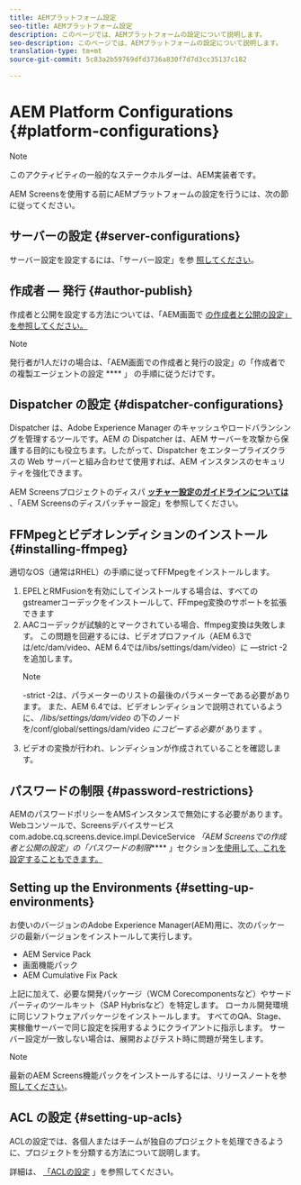 ```yaml
---
title: AEMプラットフォーム設定
seo-title: AEMプラットフォーム設定
description: このページでは、AEMプラットフォームの設定について説明します。
seo-description: このページでは、AEMプラットフォームの設定について説明します。
translation-type: tm+mt
source-git-commit: 5c83a2b59769dfd3736a830f7d7d3cc35137c182

---
```


# AEM Platform Configurations  {#platform-configurations}

>[!NOTE]
>
>このアクティビティの一般的なステークホルダーは、AEM実装者です。

AEM Screensを使用する前にAEMプラットフォームの設定を行うには、次の節に従ってください。

## サーバーの設定 {#server-configurations}

サーバー設定を設定するには、「サーバー設定」を参 [照してください](https://helpx.adobe.com/experience-manager/6-5/screens/using/configuring-screens-introduction.html#ServerConfiguration)。

## 作成者 — 発行 {#author-publish}

作成者と公開を設定する方法については、「AEM画面で [の作成者と公開の設定」を参照してください。](https://helpx.adobe.com/experience-manager/6-5/screens/using/author-and-publish.html)

>[!NOTE]
>
> 発行者が1人だけの場合は、「AEM画面での作成者と発行の設定」の「作成者での複製エージェントの設定 **** 」 [](https://helpx.adobe.com/experience-manager/6-5/screens/using/author-and-publish.html) の手順に従うだけです。

## Dispatcher の設定 {#dispatcher-configurations}

Dispatcher は、Adobe Experience Manager のキャッシュやロードバランシングを管理するツールです。AEM の Dispatcher は、AEM サーバーを攻撃から保護する目的にも役立ちます。したがって、Dispatcher をエンタープライズクラスの Web サーバーと組み合わせて使用すれば、AEM インスタンスのセキュリティを強化できます。

AEM Screensプロジェクトのディスパ **[ッチャー設定のガイドラインについては](https://helpx.adobe.com/experience-manager/6-5/screens/using/dispatcher-configurations-aem-screens.html)** 、「AEM Screensのディスパッチャー設定」を参照してください。

## FFMpegとビデオレンディションのインストール {#installing-ffmpeg}

適切なOS（通常はRHEL）の手順に従ってFFMpegをインストールします。

1. EPELとRMFusionを有効にしてインストールする場合は、すべてのgstreamerコーデックをインストールして、FFmpeg変換のサポートを拡張できます
1. AACコーデックが試験的とマークされている場合、ffmpeg変換は失敗します。 この問題を回避するには、ビデオプロファイル（AEM 6.3では/etc/dam/video、AEM 6.4では/libs/settings/dam/video）に —strict -2を追加します。
   >[!NOTE]
   >
   > -strict -2は、パラメーターのリストの最後のパラメーターである必要があります。 また、AEM 6.4では、ビデオレンディションで説明されているように、 */libs/settings/dam/video* の下のノードを/conf/global/settings/dam/video *にコピーする必要が* あります [](https://helpx.adobe.com/experience-manager/6-5/screens/using/generating-renditions.html)。
1. ビデオの変換が行われ、レンディションが作成されていることを確認します。

## パスワードの制限 {#password-restrictions}

AEMのパスワードポリシーをAMSインスタンスで無効にする必要があります。 Webコンソールで、Screensデバイスサービスcom.adobe.cq.screens.device.impl.DeviceService *「AEM Screensでの作成者と公開の設定」の「パスワードの制限***** 」セクション[を使用して、これを設定することもできます。](https://helpx.adobe.com/experience-manager/6-5/screens/using/author-and-publish.html)

## Setting up the Environments {#setting-up-environments}

お使いのバージョンのAdobe Experience Manager(AEM)用に、次のパッケージの最新バージョンをインストールして実行します。

* AEM Service Pack
* 画面機能パック
* AEM Cumulative Fix Pack

上記に加えて、必要な開発パッケージ（WCM Corecomponentsなど）やサードパーティのツールキット（SAP Hybrisなど）を特定します。
ローカル開発環境に同じソフトウェアパッケージをインストールします。 すべてのQA、Stage、実稼働サーバーで同じ設定を採用するようにクライアントに指示します。 サーバー設定が一致しない場合は、展開およびテスト時に問題が発生します。

>[!NOTE]
> 最新のAEM Screens機能パックをインストールするには、リリースノートを参 [照してください](https://helpx.adobe.com/experience-manager/6-5/screens/user-guide.html?topic=/experience-manager/6-5/screens/morehelp/release-notes.ug.js)。

## ACL の設定 {#setting-up-acls}

ACLの設定では、各個人またはチームが独自のプロジェクトを処理できるように、プロジェクトを分類する方法について説明します。

詳細は、 [「ACLの設定](https://helpx.adobe.com/experience-manager/6-5/screens/using/setting-up-acls.html) 」を参照してください。
